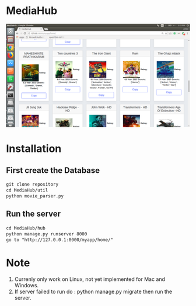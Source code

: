 # MediaHub

![Alt text](figx.png?raw=true "Visualization")

# Installation

## First create the Database
```
git clone repository
cd MediaHub/util
python movie_parser.py

```

## Run the server

```
cd MediaHub/hub
python manage.py runserver 8000 
go to "http://127.0.0.1:8000/myapp/home/"
```


# Note
1. Currenly only work on Linux, not yet implemented for Mac and Windows.
2. If server failed to run do : python manage.py migrate then run the server.
